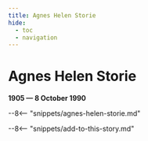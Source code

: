 ```yaml
---
title: Agnes Helen Storie
hide:
  - toc
  - navigation 
---
```


# Agnes Helen Storie

**1905 — 8 October 1990**

--8<-- "snippets/agnes-helen-storie.md"

--8<-- "snippets/add-to-this-story.md"